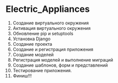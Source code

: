 # Electric_Appliances

1. Создание виртуального окружения
2. Активация виртуального окружения
3. Обновление pip и setuptools
4. Установка Django 
5. Создание проекта
6. Создание и регистрация приложения
7. Создание моделей
8. Регистрация моделей и выполнение миграций
9. Создание шаблонов, форм и представлений
10. Тестирование приложения. 
11. Финиш!!!
